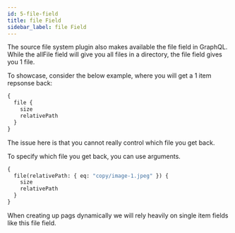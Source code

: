 ```yaml
---
id: 5-file-field
title: file Field
sidebar_label: file Field
---
```


The source file system plugin also makes available the file field in GraphQL. While the allFile field will give you all files in a directory, the file field gives you 1 file.

To showcase, consider the below example, where you will get a 1 item repsonse back:

```graphql
{
  file {
    size
    relativePath
  }
}
```

The issue here is that you cannot really control which file you get back.

To specify which file you get back, you can use arguments.

```graphql
{
  file(relativePath: { eq: "copy/image-1.jpeg" }) {
    size
    relativePath
  }
}
```

When creating up pags dynamically we will rely heavily on single item fields like this file field.
